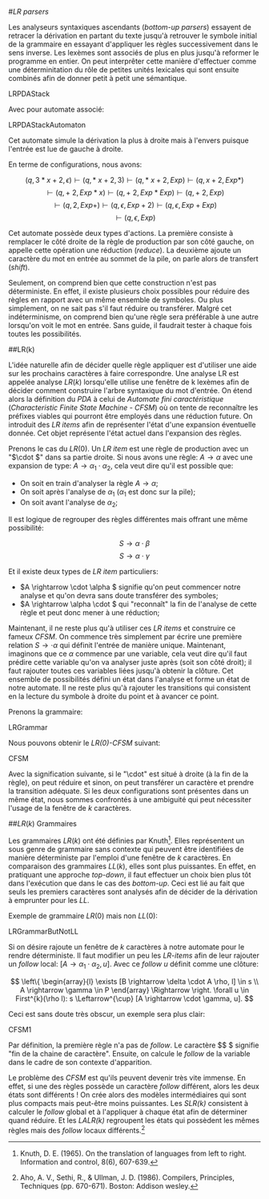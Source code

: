 #*LR parsers*

Les analyseurs syntaxiques ascendants (*bottom-up parsers*) essayent de retracer la dérivation en partant du texte jusqu'à retrouver le symbole initial de la grammaire en essayant d'appliquer les règles successivement dans le sens inverse. Les lexèmes sont associés de plus en plus jusqu'à reformer le programme  en entier. On peut interprêter cette manière d'effectuer comme une déterminitation du rôle de petites unités lexicales qui sont ensuite combinés afin de donner petit à petit une sémantique.

LRPDAStack

Avec pour automate associé:

LRPDAStackAutomaton

Cet automate simule la dérivation la plus à droite mais à l'envers puisque l'entrée est lue de gauche à droite.

En terme de configurations, nous avons:

$$ (q, 3 * x + 2, \epsilon) \vdash (q, *~  x + 2, 3) \vdash (q, *~  x + 2, Exp)  \vdash (q, x + 2, Exp * ) $$
$$ \vdash (q, +~ 2, Exp * x) \vdash (q, +~ 2, Exp * Exp) \vdash (q, +~ 2, Exp) $$
$$ \vdash (q, 2, Exp +) \vdash (q, \epsilon, Exp + 2) \vdash (q, \epsilon, Exp + Exp) $$ $$ \vdash (q, \epsilon, Exp) $$

Cet automate possède deux types d'actions. La première consiste à remplacer le côté droite de la règle de production par son côté gauche, on appelle cette opération une réduction (*reduce*). La deuxième ajoute un caractère du mot en entrée au sommet de la pile, on parle alors de transfert (*shift*).

Seulement, on comprend bien que cette construction n'est pas déterministe. En effet, il existe plusieurs choix possibles pour réduire des règles en rapport avec un même ensemble de symboles. Ou plus simplement, on ne sait pas s'il faut réduire ou transférer. Malgré cet indéterminisme, on comprend bien qu'une règle sera préférable à une autre lorsqu'on voit le mot en entrée. Sans guide, il faudrait tester à chaque fois toutes les possibilités.

##LR(k)

L'idée naturelle afin de décider quelle règle appliquer est d'utiliser une aide sur les prochains caractères à faire correspondre. Une analyse LR est appelée analyse $LR(k)$ lorsqu'elle utilise une fenêtre de k lexèmes afin de décider comment construire l'arbre syntaxique du mot d'entrée. On étend alors la définition du *PDA* à celui de *Automate fini caractéristique* (*Characteristic Finite State Machine - CFSM*) où on tente de reconnaître les préfixes viables qui pourront être employés dans une réduction future. On introduit des *LR items* afin de représenter l'état d'une expansion éventuelle donnée. Cet objet représente l'état actuel dans l'expansion des règles.

Prenons le cas du $LR(0)$. Un *LR item* est une règle de production avec un "$\cdot $" dans sa partie droite. Si nous avons une règle: $A \rightarrow \alpha$ avec une expansion de type: $A \rightarrow \alpha_{1} \cdot \alpha_{2}$, cela veut dire qu'il est possible que:

- On soit en train d'analyser la règle $A \rightarrow \alpha$;
- On soit après l'analyse de $\alpha_{1}$ ($\alpha_{1}$ est donc sur la pile);
- On soit avant l'analyse de $\alpha_{2}$;

Il est logique de regrouper des règles différentes mais offrant une même possibilité:

$$ S \rightarrow \alpha \cdot \beta $$
$$ S \rightarrow \alpha \cdot \gamma $$

Et il existe deux types de *LR item* particuliers:

- $A \rightarrow \cdot \alpha $ signifie qu'on peut commencer notre analyse et qu'on devra sans doute transférer des symboles;
- $A \rightarrow \alpha \cdot $ qui "reconnaît" la fin de l'analyse de cette règle et peut donc mener à une réduction;

Maintenant, il ne reste plus qu'à utiliser ces *LR items* et construire ce fameux *CFSM*. On commence très simplement par écrire une première relation $S \rightarrow \cdot \alpha$ qui définit l'entrée de manière unique. Maintenant, imaginons que ce $\alpha$ commence par une variable, cela veut dire qu'il faut prédire cette variable qu'on va analyser juste après (soit son côté droit); il faut rajouter toutes ces variables liées jusqu'à obtenir la clôture. Cet ensemble de possibilités défini un état dans l'analyse et forme un état de notre automate. Il ne reste plus qu'à rajouter les transitions qui consistent en la lecture du symbole à droite du point et à avancer ce point.

Prenons la grammaire:

LRGrammar

Nous pouvons obtenir le *LR(0)-CFSM* suivant:

CFSM

Avec la signification suivante, si le "\cdot" est situé à droite (à la fin de la règle), on peut réduire et sinon, on peut transférer un caractère et prendre la transition adéquate. Si les deux configurations sont présentes dans un même état, nous sommes confrontés à une ambiguité qui peut nécessiter l'usage de la fenêtre de $k$ caractères.

##$LR(k)$ Grammaires

Les grammaires $LR(k)$ ont été définies par Knuth[^1]. Elles représentent un sous genre de grammaire sans contexte qui peuvent être identifiées de manière déterministe par l'emploi d'une fenêtre de $k$ caractères. En comparaison des grammaires $LL(k)$, elles sont plus puissantes. En effet, en pratiquant une approche *top-down*, il faut effectuer un choix bien plus tôt dans l'exécution que dans le cas des *bottom-up*. Ceci est lié au fait que seuls les premiers caractères sont analysés afin de décider de la dérivation à emprunter pour les $LL$.

Exemple de grammaire $LR(0)$ mais non $LL(0)$:

LRGrammarButNotLL

Si on désire rajoute un fenêtre de $k$ caractères à notre automate pour le rendre déterministe. Il faut modifier un peu les *LR-items* afin de leur rajouter un *follow* local: $[A \rightarrow \alpha_{1} \cdot \alpha_{2}, u]$. Avec ce *follow* $u$ définit comme une clôture:

$$ 
\left\{
\begin{array}{l}
  \exists [B \rightarrow \delta \cdot A \rho, l] \in s \\
  A \rightarrow \gamma \in P
\end{array}  \Rightarrow \right. \forall u \in First^{k}(\rho l): s \Leftarrow^{\cup} [A \rightarrow \cdot \gamma, u].
$$

Ceci est sans doute très obscur, un exemple sera plus clair:

CFSM1

Par définition, la première règle n'a pas de *follow*. Le caractère $\$ $ signifie "fin de la chaine de caractère". Ensuite, on calcule le *follow* de la variable dans le cadre de son contexte d'apparition.

Le problème des *CFSM* est qu'ils peuvent devenir très vite immense. En effet, si une des règles possède un caractère *follow* différent, alors les deux états sont différents ! On crée alors des modèles intermédiaires qui sont plus compacts mais peut-être moins puissantes. Les *SLR(k)* consistent à calculer le *follow* global et à l'appliquer à chaque état afin de déterminer quand réduire. Et les *LALR(k)* regroupent les états qui possèdent les mêmes règles mais des *follow* locaux différents.[^2]

[^1]: Knuth, D. E. (1965). On the translation of languages from left to right. Information and control, 8(6), 607-639.
[^2]: Aho, A. V., Sethi, R., & Ullman, J. D. (1986). Compilers, Principles, Techniques (pp. 670-671). Boston: Addison wesley.